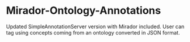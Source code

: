 # Mirador-Ontology-Annotations

Updated SimpleAnnotationServer version with Mirador included. User can tag using concepts coming from an ontology converted in JSON format.
